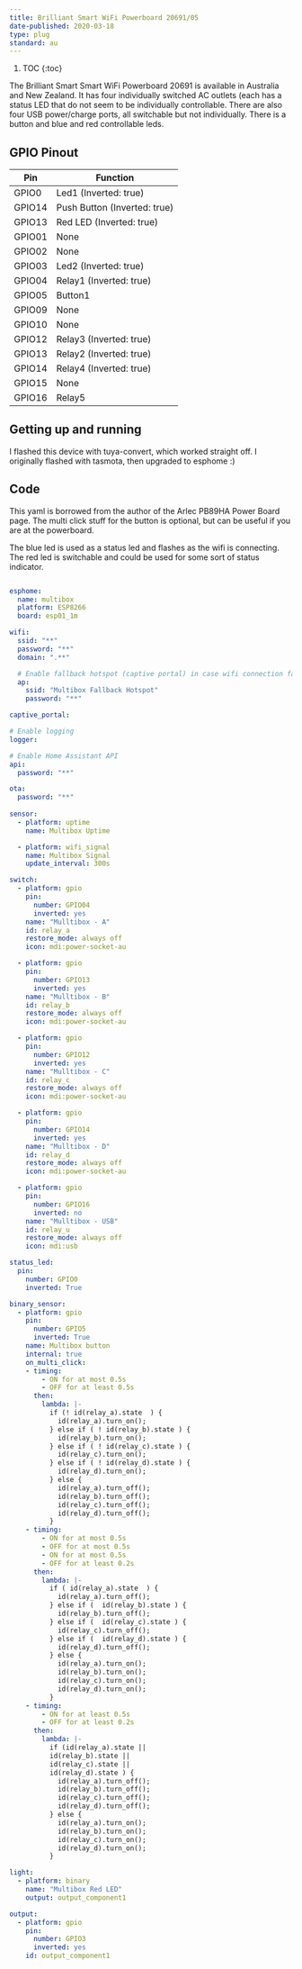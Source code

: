```yaml
---
title: Brilliant Smart WiFi Powerboard 20691/05
date-published: 2020-03-18
type: plug
standard: au
---
```

1. TOC
{:toc}

The Brilliant Smart Smart WiFi Powerboard 20691 is available in Australia and New Zealand. It has four individually switched AC outlets (each has a status LED that do not seem to be individually controllable. There are also four USB power/charge ports, all switchable but not individually. There is a button and blue and red controllable leds.

## GPIO Pinout

| Pin     | Function                           |
|---------|------------------------------------|
| GPIO0   | Led1 (Inverted: true)                      |
| GPIO14  | Push Button (Inverted: true)       |
| GPIO13  | Red LED (Inverted: true)           |
|GPIO01 |None|
|GPIO02| None|
|GPIO03| Led2 (Inverted: true)|
|GPIO04| Relay1 (Inverted: true)|
|GPIO05| Button1|
|GPIO09| None|
|GPIO10| None|
|GPIO12| Relay3 (Inverted: true)|
|GPIO13| Relay2 (Inverted: true)|
|GPIO14| Relay4 (Inverted: true)|
|GPIO15| None|
|GPIO16| Relay5|

## Getting up and running

I flashed this device with tuya-convert, which worked straight off. I originally flashed with tasmota, then upgraded to esphome :)

## Code

This yaml is borrowed from the author of the Arlec PB89HA Power Board page. The multi click stuff for the button is optional, but can be useful if you are at the powerboard.

The blue led is used as a status led and flashes as the wifi is connecting. The red led is switchable and could be used for some sort of status indicator.

```yaml

esphome:
  name: multibox
  platform: ESP8266
  board: esp01_1m

wifi:
  ssid: "**"
  password: "**"
  domain: ".**"

  # Enable fallback hotspot (captive portal) in case wifi connection fails
  ap:
    ssid: "Multibox Fallback Hotspot"
    password: "**"

captive_portal:

# Enable logging
logger:

# Enable Home Assistant API
api:
  password: "**"

ota:
  password: "**"
  
sensor:
  - platform: uptime
    name: Multibox Uptime

  - platform: wifi_signal
    name: Multibox Signal
    update_interval: 300s

switch:
  - platform: gpio
    pin:
      number: GPIO04
      inverted: yes
    name: "Mulltibox - A"
    id: relay_a
    restore_mode: always off
    icon: mdi:power-socket-au

  - platform: gpio
    pin:
      number: GPIO13
      inverted: yes
    name: "Mulltibox - B"
    id: relay_b
    restore_mode: always off
    icon: mdi:power-socket-au

  - platform: gpio
    pin:
      number: GPIO12
      inverted: yes
    name: "Mulltibox - C"
    id: relay_c
    restore_mode: always off
    icon: mdi:power-socket-au

  - platform: gpio
    pin:
      number: GPIO14
      inverted: yes
    name: "Mulltibox - D"
    id: relay_d
    restore_mode: always off
    icon: mdi:power-socket-au

  - platform: gpio
    pin:
      number: GPIO16
      inverted: no
    name: "Mulltibox - USB"
    id: relay_u
    restore_mode: always off
    icon: mdi:usb

status_led:
  pin:
    number: GPIO0
    inverted: True

binary_sensor:
  - platform: gpio
    pin:
      number: GPIO5
      inverted: True
    name: Multibox button
    internal: true
    on_multi_click:
    - timing:
        - ON for at most 0.5s
        - OFF for at least 0.5s
      then:
        lambda: |-
          if (! id(relay_a).state  ) {
            id(relay_a).turn_on();
          } else if ( ! id(relay_b).state ) {
            id(relay_b).turn_on();
          } else if ( ! id(relay_c).state ) {
            id(relay_c).turn_on();
          } else if ( ! id(relay_d).state ) {
            id(relay_d).turn_on();
          } else {
            id(relay_a).turn_off();
            id(relay_b).turn_off();
            id(relay_c).turn_off();
            id(relay_d).turn_off();
          }
    - timing:
        - ON for at most 0.5s
        - OFF for at most 0.5s
        - ON for at most 0.5s
        - OFF for at least 0.2s
      then:
        lambda: |-
          if ( id(relay_a).state  ) {
            id(relay_a).turn_off();
          } else if (  id(relay_b).state ) {
            id(relay_b).turn_off();
          } else if (  id(relay_c).state ) {
            id(relay_c).turn_off();
          } else if (  id(relay_d).state ) {
            id(relay_d).turn_off();
          } else {
            id(relay_a).turn_on();
            id(relay_b).turn_on();
            id(relay_c).turn_on();
            id(relay_d).turn_on();
          }
    - timing:
        - ON for at least 0.5s
        - OFF for at least 0.2s
      then:
        lambda: |-
          if (id(relay_a).state ||
          id(relay_b).state ||
          id(relay_c).state ||
          id(relay_d).state ) {
            id(relay_a).turn_off();
            id(relay_b).turn_off();
            id(relay_c).turn_off();
            id(relay_d).turn_off();
          } else {
            id(relay_a).turn_on();
            id(relay_b).turn_on();
            id(relay_c).turn_on();
            id(relay_d).turn_on();
          }  

light:
  - platform: binary
    name: "Multibox Red LED"
    output: output_component1

output:
  - platform: gpio
    pin:
      number: GPIO3
      inverted: yes
    id: output_component1
```
